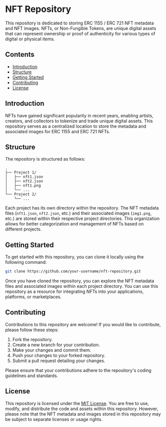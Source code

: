 # NFT Repository

This repository is dedicated to storing ERC 1155 / ERC 721 NFT metadata and NFT images. NFTs, or Non-Fungible Tokens, are unique digital assets that can represent ownership or proof of authenticity for various types of digital or physical items.

## Contents

- [Introduction](#introduction)
- [Structure](#structure)
- [Getting Started](#getting-started)
- [Contributing](#contributing)
- [License](#license)

## Introduction

NFTs have gained significant popularity in recent years, enabling artists, creators, and collectors to tokenize and trade unique digital assets. This repository serves as a centralized location to store the metadata and associated images for ERC 1155 and ERC 721 NFTs.

## Structure

The repository is structured as follows:

```
.
├── Project 1/
│   ├── nft1.json
│   ├── nft2.json
│   ├── nft1.png
│   └── ...
└── Project 2/
    └── ...
```

Each project has its own directory within the repository. The NFT metadata files (`nft1.json`, `nft2.json`, etc.) and their associated images (`img1.png`, etc.) are stored within their respective project directories. This organization allows for better categorization and management of NFTs based on different projects.

## Getting Started

To get started with this repository, you can clone it locally using the following command:

```bash
git clone https://github.com/your-username/nft-repository.git
```

Once you have cloned the repository, you can explore the NFT metadata files and associated images within each project directory. You can use this repository as a resource for integrating NFTs into your applications, platforms, or marketplaces.

## Contributing

Contributions to this repository are welcome! If you would like to contribute, please follow these steps:

1. Fork the repository.
2. Create a new branch for your contribution.
3. Make your changes and commit them.
4. Push your changes to your forked repository.
5. Submit a pull request detailing your changes.

Please ensure that your contributions adhere to the repository's coding guidelines and standards.

## License

This repository is licensed under the [MIT License](LICENSE). You are free to use, modify, and distribute the code and assets within this repository. However, please note that the NFT metadata and images stored in this repository may be subject to separate licenses or usage rights.
